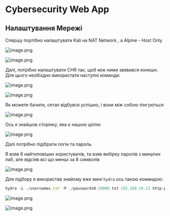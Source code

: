 # Cybersecurity Web App

## Налаштування Мережі

Спершу портібно налаштувати Kali на NAT Network , а Alpine - Host Only

![image.png](images/image.png)

![image.png](images/image%201.png)

Далі, потрібно налаштувати CHR так, щоб між ними звявився конешн. Для цього необіхдно використати наступні команди:

![image.png](images/image%202.png)

![image.png](images/image%203.png)

Як можете бачити, сетап відбувся успішно, і вони між собою пінгуються

![image.png](images/image%204.png)

Ось я знайшов сторінку, яка є нашою ціллю

![image.png](images/image%205.png)

Далі потрібно підібрати логін та пароль.

Я взяв 6 найтиповіших користувачів, та взяв вибірку паролів з минулих лаб, але відсіяв всі що менші за 8 символів

![image.png](images/image%206.png)

Для підбору я використав знайому вже мені `hydra` ось такою командою:

```jsx
hydra -L ./usernames.txt -P ./passwords0-20000.txt 192.168.56.12 http-post-form '/login.php:username=^USER^&password=^PASS^&wp-submit=Log+In:F=Invalid username'
```

![image.png](images/image%207.png)

![image.png](images/image%208.png)
